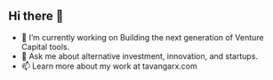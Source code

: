 ## Hi there 👋

- 🔭 I’m currently working on Building the next generation of Venture Capital tools. 
- 💬 Ask me about alternative investment, innovation, and startups. 
- 📫 Learn more about my work at tavangarx.com

<!--
**tavangarx/tavangarx** is a ✨ _special_ ✨ repository because its `README.md` (this file) appears on your GitHub profile.

Here are some ideas to get you started:

- 🔭 I’m currently working on ...
- 🌱 I’m currently learning ...
- 👯 I’m looking to collaborate on ...
- 🤔 I’m looking for help with ...
- 💬 Ask me about ...
- 📫 How to reach me: ...
- 😄 Pronouns: ...
- ⚡ Fun fact: ...
-->

